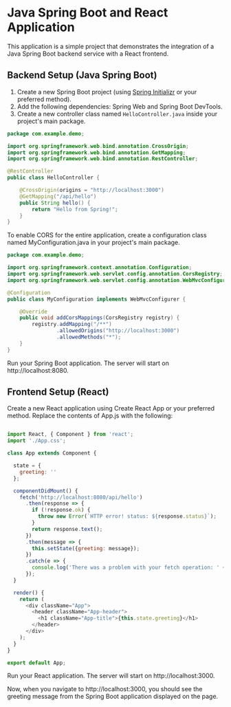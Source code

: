 # Java Spring Boot and React Application

This application is a simple project that demonstrates the integration of a Java Spring Boot backend service with a React frontend.

## Backend Setup (Java Spring Boot)

1. Create a new Spring Boot project (using [Spring Initializr](https://start.spring.io/) or your preferred method).
2. Add the following dependencies: Spring Web and Spring Boot DevTools.
3. Create a new controller class named `HelloController.java` inside your project's main package.

```java
package com.example.demo;

import org.springframework.web.bind.annotation.CrossOrigin;
import org.springframework.web.bind.annotation.GetMapping;
import org.springframework.web.bind.annotation.RestController;

@RestController
public class HelloController {

    @CrossOrigin(origins = "http://localhost:3000")
    @GetMapping("/api/hello")
    public String hello() {
        return "Hello from Spring!";
    }
}
```

To enable CORS for the entire application, create a configuration class named MyConfiguration.java in your project's main package.

```java
package com.example.demo;

import org.springframework.context.annotation.Configuration;
import org.springframework.web.servlet.config.annotation.CorsRegistry;
import org.springframework.web.servlet.config.annotation.WebMvcConfigurer;

@Configuration
public class MyConfiguration implements WebMvcConfigurer {

    @Override
    public void addCorsMappings(CorsRegistry registry) {
        registry.addMapping("/**")
                .allowedOrigins("http://localhost:3000")
                .allowedMethods("*");
    }
}
```

Run your Spring Boot application. The server will start on http://localhost:8080.


## Frontend Setup (React)
Create a new React application using Create React App or your preferred method.
Replace the contents of App.js with the following:

```javascript

import React, { Component } from 'react';
import './App.css';

class App extends Component {

  state = {
    greeting: ''
  };

  componentDidMount() {
    fetch('http://localhost:8080/api/hello')
      .then(response => {
        if (!response.ok) {
          throw new Error(`HTTP error! status: ${response.status}`);
        }
        return response.text();
      })
      .then(message => {
        this.setState({greeting: message});
      })
      .catch(e => {
        console.log('There was a problem with your fetch operation: ' + e.message);
      });
  }

  render() {
    return (
      <div className="App">
        <header className="App-header">
          <h1 className="App-title">{this.state.greeting}</h1>
        </header>
      </div>
    );
  }
}

export default App;

```
Run your React application. The server will start on http://localhost:3000.

Now, when you navigate to http://localhost:3000, you should see the greeting message from the Spring Boot application displayed on the page.